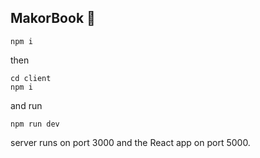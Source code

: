 ## MakorBook :money_with_wings:

```
npm i
```

then

```
cd client
npm i
```

and run

```
npm run dev
```

server runs on port 3000 and the React app on port 5000.
